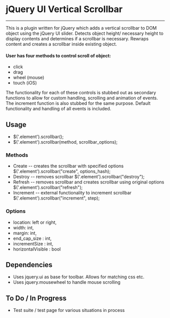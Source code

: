 # jQuery UI Vertical Scrollbar

----

This is a plugin written for jQuery which adds a vertical scrollbar to DOM object using the jQuery UI slider. Detects object height/ necessary height to display contents and determines if a scrollbar is necessary. Rewraps content and creates a scrollbar inside existing object. 

#### User has four methods to control scroll of object:
* click
* drag
* wheel (mouse)
* touch (iOS)

The functionality for each of these controls is stubbed out as secondary functions to allow for custom handling, scrolling and animation of events. The increment function is also stubbed for the same purpose. Default functionality and handling of all events is included.

Usage
----
*	$('.element').scrollbar();
*	$('.element').scrollbar(method, scrollbar_options);

### Methods
* Create -- creates the scrollbar with specified options
	$('.element').scrollbar("create", options_hash);	
* Destroy -- removes scrollbar
	$('.element').scrollbar("destroy");
* Refresh -- removes scrollbar and creates scrollbar using original options
	$('.element').scrollbar("refresh");
* Increment -- external functionality to increment scrollbar
	$('.element').scrollbar("increment", step);

### Options

* location: left or right,
* width: int,
* margin: int,
* end_cap_size : int,
* incrementSize : int,
* horizontalVisible : bool

Dependencies
---
* Uses jquery.ui as base for toolbar. Allows for matching css etc.
* Uses jquery.mousewheel to handle mouse scrolling


To Do / In Progress
-----
* Test suite / test page for various situations in process

